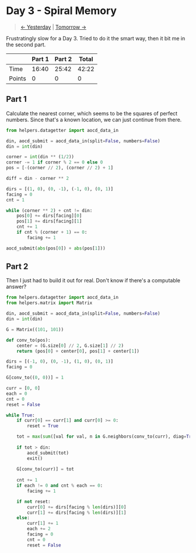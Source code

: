 # Day 3 - Spiral Memory

> [<- Yesterday](2.md) | [Tomorrow ->](4.md)

Frustratingly slow for a Day 3. Tried to do it the smart way, then it bit me in the second part.

|        | Part 1 | Part 2 | Total |
|--------|--------|--------|-------|
| Time   | 16:40  | 25:42  | 42:22 |
| Points | 0      | 0      | 0     |

## Part 1

Calculate the nearest corner, which seems to be the squares of perfect numbers. Since that's a known location, we can just continue from there.

```python
from helpers.datagetter import aocd_data_in

din, aocd_submit = aocd_data_in(split=False, numbers=False)
din = int(din)

corner = int(din ** (1/2))
corner -= 1 if corner % 2 == 0 else 0
pos = [-(corner // 2), (corner // 2) + 1]

diff = din - corner ** 2

dirs = [(1, 0), (0, -1), (-1, 0), (0, 1)]
facing = 0
cnt = 1

while (corner ** 2) + cnt != din:
    pos[0] += dirs[facing][0]
    pos[1] += dirs[facing][1]
    cnt += 1
    if cnt % (corner + 1) == 0:
        facing += 1

aocd_submit(abs(pos[0]) + abs(pos[1]))
```

## Part 2

Then I just had to build it out for real. Don't know if there's a computable answer?

```python
from helpers.datagetter import aocd_data_in
from helpers.matrix import Matrix

din, aocd_submit = aocd_data_in(split=False, numbers=False)
din = int(din)

G = Matrix((101, 101))

def conv_to(pos):
    center = (G.size[0] // 2, G.size[1] // 2)
    return (pos[0] + center[0], pos[1] + center[1])

dirs = [(-1, 0), (0, -1), (1, 0), (0, 1)]
facing = 0

G[conv_to((0, 0))] = 1

curr = [0, 0]
each = 0
cnt = 0
reset = False

while True:
    if curr[0] == curr[1] and curr[0] >= 0:
        reset = True

    tot = max(sum([val for val, n in G.neighbors(conv_to(curr), diag=True)]), 1)
    
    if tot > din:
        aocd_submit(tot)
        exit()
    
    G[conv_to(curr)] = tot
 
    cnt += 1
    if each != 0 and cnt % each == 0:
        facing += 1

    if not reset:
        curr[0] += dirs[facing % len(dirs)][0]
        curr[1] += dirs[facing % len(dirs)][1]
    else:
        curr[1] += 1
        each += 2
        facing = 0
        cnt = 0
        reset = False
```
